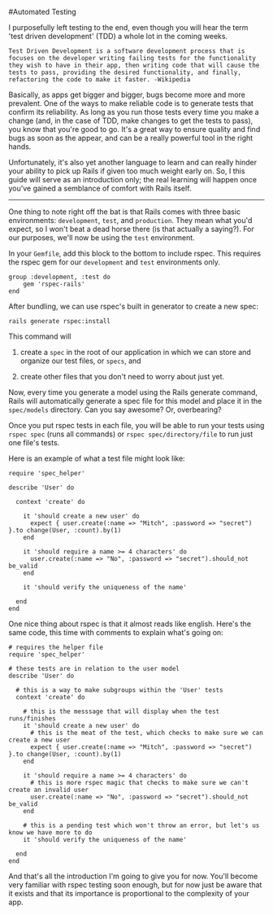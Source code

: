 #Automated Testing

I purposefully left testing to the end, even though you will hear the term 'test driven development' (TDD) a whole lot in the coming weeks.

	Test Driven Development is a software development process that is focuses on the developer writing failing tests for the functionality they wish to have in their app, then writing code that will cause the tests to pass, providing the desired functionality, and finally, refactoring the code to make it faster. -Wikipedia

Basically, as apps get bigger and bigger, bugs become more and more prevalent. One of the ways to make reliable code is to generate tests that confirm its reliability. As long as you run those tests every time you make a change (and, in the case of TDD, make changes to get the tests to pass), you know that you're good to go. It's a great way to ensure quality and find bugs as soon as the appear, and can be a really powerful tool in the right hands.

Unfortunately, it's also yet another language to learn and can really hinder your ability to pick up Rails if given too much weight early on. So, I this guide will serve as an introduction only; the real learning will happen once you've gained a semblance of comfort with Rails itself.

---

One thing to note right off the bat is that Rails comes with three basic environments: `development`, `test`, and `production`. They mean what you'd expect, so I won't beat a dead horse there (is that actually a saying?). For our purposes, we'll now be using the `test` environment.

In your `Gemfile`, add this block to the bottom to include rspec. This requires the rspec gem for our `development` and `test` environments only.

	group :development, :test do
		gem 'rspec-rails'
	end

After bundling, we can use rspec's built in generator to create a new spec:

	rails generate rspec:install

This command will

1. create a `spec` in the root of our application in which we can store and organize our test files, or `specs`, and

2. create other files that you don't need to worry about just yet.

Now, every time you generate a model using the Rails generate command, Rails will automatically generate a spec file for this model and place it in the `spec/models` directory. Can you say awesome? Or, overbearing?

Once you put rspec tests in each file, you will be able to run your tests using `rspec spec` (runs all commands) or `rspec spec/directory/file` to run just one file's tests.

Here is an example of what a test file might look like:

	require 'spec_helper'

	describe 'User' do

	  context 'create' do

	    it 'should create a new user' do
	      expect { user.create(:name => "Mitch", :password => "secret") }.to change(User, :count).by(1)
	    end

	    it 'should require a name >= 4 characters' do
	      user.create(:name => "No", :password => "secret").should_not be_valid
    	end

    	it 'should verify the uniqueness of the name'

      end
    end

One nice thing about rspec is that it almost reads like english. Here's the same code, this time with comments to explain what's going on:

	# requires the helper file
	require 'spec_helper'

	# these tests are in relation to the user model
	describe 'User' do

	  # this is a way to make subgroups within the 'User' tests
	  context 'create' do

		# this is the messsage that will display when the test runs/finishes
	    it 'should create a new user' do
	      # this is the meat of the test, which checks to make sure we can create a new user
	      expect { user.create(:name => "Mitch", :password => "secret") }.to change(User, :count).by(1)
	    end

	    it 'should require a name >= 4 characters' do
	      # this is more rspec magic that checks to make sure we can't create an invalid user
	      user.create(:name => "No", :password => "secret").should_not be_valid
    	end

    	# this is a pending test which won't throw an error, but let's us know we have more to do
    	it 'should verify the uniqueness of the name'

      end
    end

And that's all the introduction I'm going to give you for now. You'll become very familiar with rspec testing soon enough, but for now just be aware that it exists and that its importance is proportional to the complexity of your app.